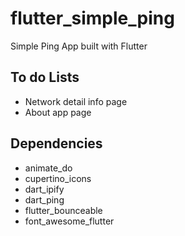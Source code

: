 # flutter_simple_ping

Simple Ping App built with Flutter

## To do Lists
- Network detail info page
- About app page

## Dependencies
- animate_do
- cupertino_icons
- dart_ipify
- dart_ping
- flutter_bounceable
- font_awesome_flutter
